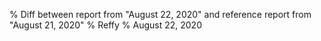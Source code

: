 % Diff between report from "August 22, 2020" and reference report from "August 21, 2020"
% Reffy
% August 22, 2020

